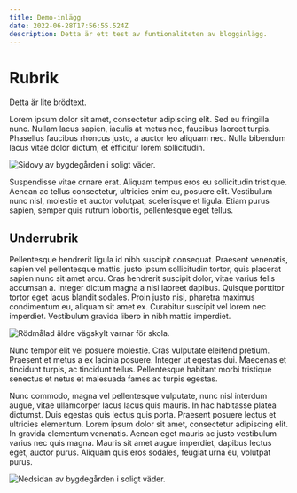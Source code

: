 ```yaml
---
title: Demo-inlägg
date: 2022-06-28T17:56:55.524Z
description: Detta är ett test av funtionaliteten av blogginlägg.
---
```

# Rubrik

Detta är lite brödtext. 

Lorem ipsum dolor sit amet, consectetur adipiscing elit. Sed eu fringilla nunc. Nullam lacus sapien, iaculis at metus nec, faucibus laoreet turpis. Phasellus faucibus rhoncus justo, a auctor leo aliquam nec. Nulla bibendum lacus vitae dolor dictum, et efficitur lorem sollicitudin. 

![Sidovy av bygdegården i soligt väder.](/img/skolan_sida.jpg "Bygdegården. Foto av Kent Olofsson.")

Suspendisse vitae ornare erat. Aliquam tempus eros eu sollicitudin tristique. Aenean ac tellus consectetur, ultricies enim eu, posuere elit. Vestibulum nunc nisl, molestie et auctor volutpat, scelerisque et ligula. Etiam purus sapien, semper quis rutrum lobortis, pellentesque eget tellus. 

## Underrubrik

Pellentesque hendrerit ligula id nibh suscipit consequat. Praesent venenatis, sapien vel pellentesque mattis, justo ipsum sollicitudin tortor, quis placerat sapien nunc sit amet arcu. Cras hendrerit suscipit dolor, vitae varius felis accumsan a. Integer dictum magna a nisi laoreet dapibus. Quisque porttitor tortor eget lacus blandit sodales. Proin justo nisi, pharetra maximus condimentum eu, aliquam sit amet ex. Curabitur suscipit vel lorem nec imperdiet. Vestibulum gravida libero in nibh mattis imperdiet. 

![Rödmålad äldre vägskylt varnar för skola.](/img/skylten.jpg "Äldre vägskylt varnar för skola. Foto av Kent Olofsson.")

Nunc tempor elit vel posuere molestie. Cras vulputate eleifend pretium. Praesent et metus a ex lacinia posuere. Integer ut egestas dui. Maecenas et tincidunt turpis, ac tincidunt tellus. Pellentesque habitant morbi tristique senectus et netus et malesuada fames ac turpis egestas.

Nunc commodo, magna vel pellentesque vulputate, nunc nisl interdum augue, vitae ullamcorper lacus lacus quis mauris. In hac habitasse platea dictumst. Duis egestas quis lectus quis porta. Praesent posuere lectus et ultricies elementum. Lorem ipsum dolor sit amet, consectetur adipiscing elit. In gravida elementum venenatis. Aenean eget mauris ac justo vestibulum varius nec quis magna. Mauris sit amet augue imperdiet, dapibus lectus eget, auctor purus. Aliquam quis eros sodales, feugiat urna eu, volutpat purus.

![Nedsidan av bygdegården i soligt väder.](/img/skolan_nedsida.jpg "Bygdegården från nedsidan. Foto av Kent Olofsson.")